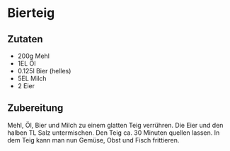 # Bierteig

## Zutaten

- 200g Mehl
- 1EL Öl
- 0.125l Bier (helles)
- 5EL Milch
- 2 Eier

## Zubereitung

Mehl, Öl, Bier und Milch zu einem glatten Teig verrühren.
Die Eier und den halben TL Salz untermischen.
Den Teig ca. 30 Minuten quellen lassen. In dem Teig kann man nun Gemüse, Obst und Fisch frittieren.
